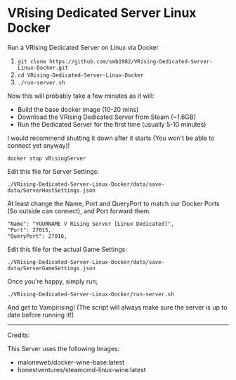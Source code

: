 # VRising Dedicated Server Linux Docker
Run a VRising Dedicated Server on Linux via Docker

1. `git clone https://github.com/smb1982/VRising-Dedicated-Server-Linux-Docker.git`
2. `cd VRising-Dedicated-Server-Linux-Docker`
3. `./run-server.sh`

Now this will probably take a few minutes as it will:

- Build the base docker image (10-20 mins)
- Download the VRising Dedicated Server from Steam (~1.6GB)
- Run the Dedicated Server for the first time (usually 5-10 minutes)

I would recommend shutting it down after it starts (You won't be able to connect
yet anyway)!

```
docker stop vRisingServer
```

Edit this file for Server Settings:

```
./VRising-Dedicated-Server-Linux-Docker/data/save-data/ServerHostSettings.json
```

At least change the Name, Port and QueryPort to match our Docker Ports (So
outside can connect), and Port forward them.

    "Name": "YOURNAME V Rising Server [Linux Dedicated]",
    "Port": 27015,
    "QueryPort": 27016,

Edit this file for the actual Game Settings:
 ```
 ./VRising-Dedicated-Server-Linux-Docker/data/save-data/ServerGameSettings.json
 ```


Once you're happy, simply run;
 
 ```
 ./VRising-Dedicated-Server-Linux-Docker/run-server.sh
 ```
 
And get to Vampirising! (The script will always make sure the server is up to
date before running it!)
 
---
 
Credits:
 
This Server uses the following Images:
 
- maloneweb/docker-wine-base:latest
- honestventures/steamcmd-linux-wine:latest
